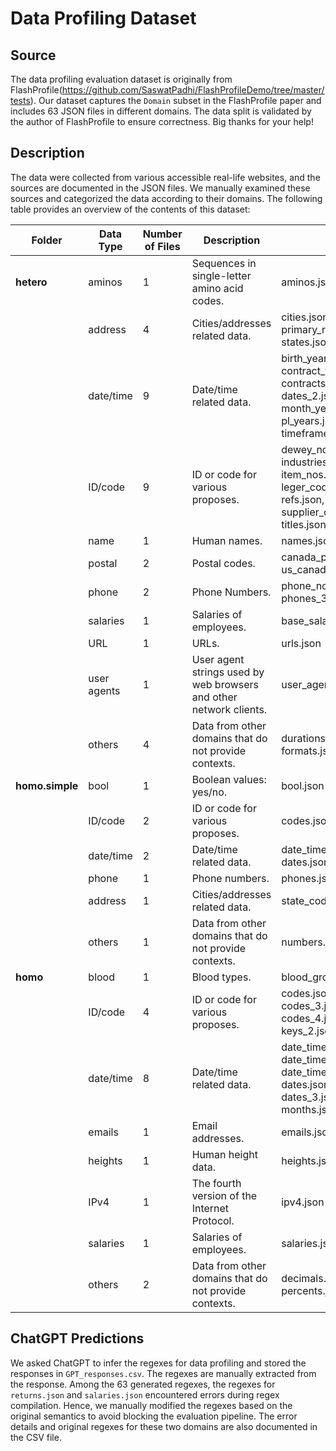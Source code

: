 # Data Profiling Dataset

## Source
The data profiling evaluation dataset is originally from FlashProfile(https://github.com/SaswatPadhi/FlashProfileDemo/tree/master/tests). Our dataset captures the ```Domain``` subset in the FlashProfile paper and includes 63 JSON files in different domains. The data split is validated by the author of FlashProfile to ensure correctness. Big thanks for your help! 

## Description
The data were collected from various accessible real-life websites, and the sources are documented in the JSON files. We manually examined these sources and categorized the data according to their domains. The following table provides an overview of the contents of this dataset:

| **Folder**      | **Data Type** | **Number of Files** | **Description**                                                    | **Files**                                                                                                                                         |
|-----------------|---------------|---------------------|--------------------------------------------------------------------|---------------------------------------------------------------------------------------------------------------------------------------------------|
| **hetero**      | aminos        | 1                   | Sequences in single-letter amino acid codes.                       | aminos.json                                                                                                                                       |
|                 | address       | 4                   | Cities/addresses related data.                                     | cities.json, primary_routes.json, states.json, streets.json                                                                                       |
|                 | date/time     | 9                   | Date/time related data.                                            | birth_years.json, contract_terms.json, contracts.json, dates_2.json, dates_3.json,  month_years.json, pl_years.json, sn_nos.json, timeframes.json |
|                 | ID/code       | 9                   | ID or code for various proposes.                                   | dewey_nos.json, industries.json, item_nos.json, leger_codes.json, refs.json, skus.json, supplier_codes.json, titles.json, uids.json               |
|                 | name          | 1                   | Human names.                                                       | names.json                                                                                                                                        |
|                 | postal        | 2                   | Postal codes.                                                      | canada_postal_codes.json, us_canada_zip_codes.json                                                                                                |
|                 | phone         | 2                   | Phone Numbers.                                                     | phone_nos_2.json, phones_3.json                                                                                                                   |
|                 | salaries      | 1                   | Salaries of employees.                                             | base_salaries.json                                                                                                                                |
|                 | URL           | 1                   | URLs.                                                              | urls.json                                                                                                                                         |
|                 | user agents   | 1                   | User agent strings used by web browsers and other network clients. | user_agents.json                                                                                                                                  |
|                 | others        | 4                   | Data from other domains that do not provide contexts.            | durations.json, formats.json, returns.json                                                                                                        |
| **homo.simple** | bool          | 1                   | Boolean values: yes/no.                                            | bool.json                                                                                                                                         |
|                 | ID/code       | 2                   | ID or code for various proposes.                                   | codes.json, codes_2.json                                                                                                                          |
|                 | date/time     | 2                   | Date/time related data.                                            | date_times.json, dates.json                                                                                                                       |
|                 | phone         | 1                   | Phone numbers.                                                     | phones.json                                                                                                                                       |
|                 | address       | 1                   | Cities/addresses related data.                                     | state_codes.json                                                                                                                                  |
|                 | others        | 1                   | Data from other domains that do not provide contexts.            | numbers.json                                                                                                                                      |
| **homo**        | blood         | 1                   | Blood types.                                                       | blood_groups.json                                                                                                                                 |
|                 | ID/code       | 4                   | ID or code for various proposes.                                   | codes.json, codes_2.json, codes_3.json, codes_4.json, keys.json, keys_2.json                                                                      |
|                 | date/time     | 8                   | Date/time related data.                                            | date_times.json, date_times_2.json, date_times_3.json, dates.json, dates_2,json, dates_3.json, dates_4.json, months.json                          |
|                 | emails        | 1                   | Email addresses.                                                   | emails.json                                                                                                                                       |
|                 | heights       | 1                   | Human height data.                                                 | heights.json                                                                                                                                      |
|                 | IPv4          | 1                   | The fourth version of the Internet Protocol.                       | ipv4.json                                                                                                                                         |
|                 | salaries      | 1                   | Salaries of employees.                                             | salaries.json                                                                                                                                     |
|                 | others        | 2                   | Data from other domains that do not provide contexts.            | decimals.json, percents.json                                                                                                                      |


## ChatGPT Predictions
We asked ChatGPT to infer the regexes for data profiling and stored the responses in ```GPT_responses.csv```. The regexes are manually extracted from the response. Among the 63 generated regexes, the regexes for ```returns.json``` and ```salaries.json``` encountered errors during regex compilation. Hence, we manually modified the regexes based on the original semantics to avoid blocking the evaluation pipeline. The error details and original regexes for these two domains are also documented in the CSV file. 
